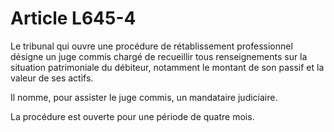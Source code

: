 # Article L645-4

Le tribunal qui ouvre une procédure de rétablissement professionnel désigne un juge commis chargé de recueillir tous renseignements sur la situation patrimoniale du débiteur, notamment le montant de son passif et la valeur de ses actifs.

Il nomme, pour assister le juge commis, un mandataire judiciaire.

La procédure est ouverte pour une période de quatre mois.
